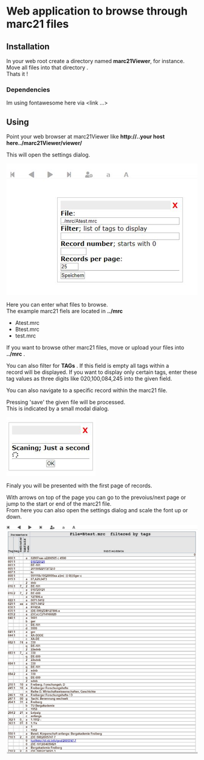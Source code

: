 # Web application to browse through marc21 files

## Installation

In your web root create a directory named **marc21Viewer**, for instance.    
Move all files into that directory .   
Thats it !

### Dependencies

Im using fontawesome here via <link ...> 


## Using

Point your web browser at marc21Viewer like **http://..your host here../marc21Viewer/viewer/**  

This will open the settings dialog.

![settings](settings.JPG)

Here you can enter what files to browse.   
The example marc21 fiels are located in **../mrc**

* Atest.mrc
* Btest.mrc
* test.mrc

If you want to browse other marc21 files, move or upload your files
into **../mrc** .  

You can also filter for  **TAGs** . If this field is empty all tags within a  
record will be displayed. If you want to display only certain tags, enter these   
tag values as three digits like 020,100,084,245 into the given field.

You can also navigate to a specific record within the marc21 file.

Pressing 'save' the given file will be processed.  
This is indicated by a small modal dialog.

![scanning](scanning.JPG)

Finaly you will be presented with the first page of records.

With arrows on top of the page you can go to the prevoius/next page or jump to the start or end of the marc21 file.  
From here you can also open the settings dialog and scale the font up or down.

![first records](page.JPG)

